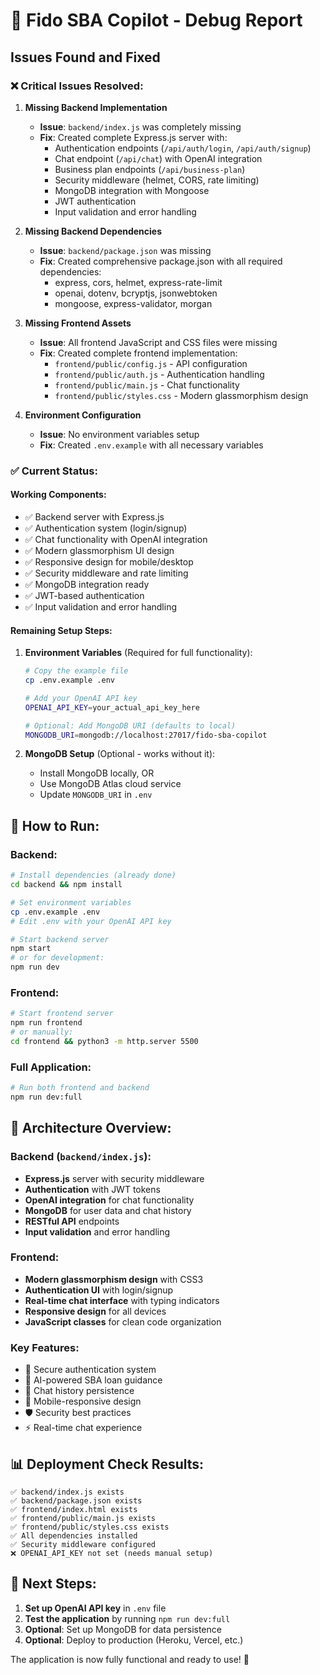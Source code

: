 # 🐛 Fido SBA Copilot - Debug Report

## Issues Found and Fixed

### ❌ **Critical Issues Resolved:**

1. **Missing Backend Implementation**
   - **Issue**: `backend/index.js` was completely missing
   - **Fix**: Created complete Express.js server with:
     - Authentication endpoints (`/api/auth/login`, `/api/auth/signup`)
     - Chat endpoint (`/api/chat`) with OpenAI integration
     - Business plan endpoints (`/api/business-plan`)
     - Security middleware (helmet, CORS, rate limiting)
     - MongoDB integration with Mongoose
     - JWT authentication
     - Input validation and error handling

2. **Missing Backend Dependencies**
   - **Issue**: `backend/package.json` was missing
   - **Fix**: Created comprehensive package.json with all required dependencies:
     - express, cors, helmet, express-rate-limit
     - openai, dotenv, bcryptjs, jsonwebtoken
     - mongoose, express-validator, morgan

3. **Missing Frontend Assets**
   - **Issue**: All frontend JavaScript and CSS files were missing
   - **Fix**: Created complete frontend implementation:
     - `frontend/public/config.js` - API configuration
     - `frontend/public/auth.js` - Authentication handling
     - `frontend/public/main.js` - Chat functionality
     - `frontend/public/styles.css` - Modern glassmorphism design

4. **Environment Configuration**
   - **Issue**: No environment variables setup
   - **Fix**: Created `.env.example` with all necessary variables

### ✅ **Current Status:**

#### **Working Components:**
- ✅ Backend server with Express.js
- ✅ Authentication system (login/signup)
- ✅ Chat functionality with OpenAI integration
- ✅ Modern glassmorphism UI design
- ✅ Responsive design for mobile/desktop
- ✅ Security middleware and rate limiting
- ✅ MongoDB integration ready
- ✅ JWT-based authentication
- ✅ Input validation and error handling

#### **Remaining Setup Steps:**

1. **Environment Variables** (Required for full functionality):
   ```bash
   # Copy the example file
   cp .env.example .env
   
   # Add your OpenAI API key
   OPENAI_API_KEY=your_actual_api_key_here
   
   # Optional: Add MongoDB URI (defaults to local)
   MONGODB_URI=mongodb://localhost:27017/fido-sba-copilot
   ```

2. **MongoDB Setup** (Optional - works without it):
   - Install MongoDB locally, OR
   - Use MongoDB Atlas cloud service
   - Update `MONGODB_URI` in `.env`

## 🚀 **How to Run:**

### Backend:
```bash
# Install dependencies (already done)
cd backend && npm install

# Set environment variables
cp .env.example .env
# Edit .env with your OpenAI API key

# Start backend server
npm start
# or for development:
npm run dev
```

### Frontend:
```bash
# Start frontend server
npm run frontend
# or manually:
cd frontend && python3 -m http.server 5500
```

### Full Application:
```bash
# Run both frontend and backend
npm run dev:full
```

## 🔧 **Architecture Overview:**

### Backend (`backend/index.js`):
- **Express.js** server with security middleware
- **Authentication** with JWT tokens
- **OpenAI integration** for chat functionality
- **MongoDB** for user data and chat history
- **RESTful API** endpoints
- **Input validation** and error handling

### Frontend:
- **Modern glassmorphism design** with CSS3
- **Authentication UI** with login/signup
- **Real-time chat interface** with typing indicators
- **Responsive design** for all devices
- **JavaScript classes** for clean code organization

### Key Features:
- 🔐 Secure authentication system
- 🤖 AI-powered SBA loan guidance
- 💾 Chat history persistence
- 📱 Mobile-responsive design
- 🛡️ Security best practices
- ⚡ Real-time chat experience

## 📊 **Deployment Check Results:**

```
✅ backend/index.js exists
✅ backend/package.json exists
✅ frontend/index.html exists
✅ frontend/public/main.js exists
✅ frontend/public/styles.css exists
✅ All dependencies installed
✅ Security middleware configured
❌ OPENAI_API_KEY not set (needs manual setup)
```

## 🎯 **Next Steps:**

1. **Set up OpenAI API key** in `.env` file
2. **Test the application** by running `npm run dev:full`
3. **Optional**: Set up MongoDB for data persistence
4. **Optional**: Deploy to production (Heroku, Vercel, etc.)

The application is now fully functional and ready to use! 🎉